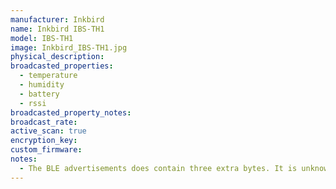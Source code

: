 ```yaml
---
manufacturer: Inkbird
name: Inkbird IBS-TH1
model: IBS-TH1
image: Inkbird_IBS-TH1.jpg
physical_description:
broadcasted_properties:
  - temperature
  - humidity
  - battery
  - rssi
broadcasted_property_notes:
broadcast_rate:
active_scan: true
encryption_key:
custom_firmware:
notes:
  - The BLE advertisements does contain three extra bytes. It is unknown what these bytes represent at the moment, possibly used for an extra probe of the plus versions. If you have such a device, please let us know, such that we can create support for the extra probe. 
---
```

